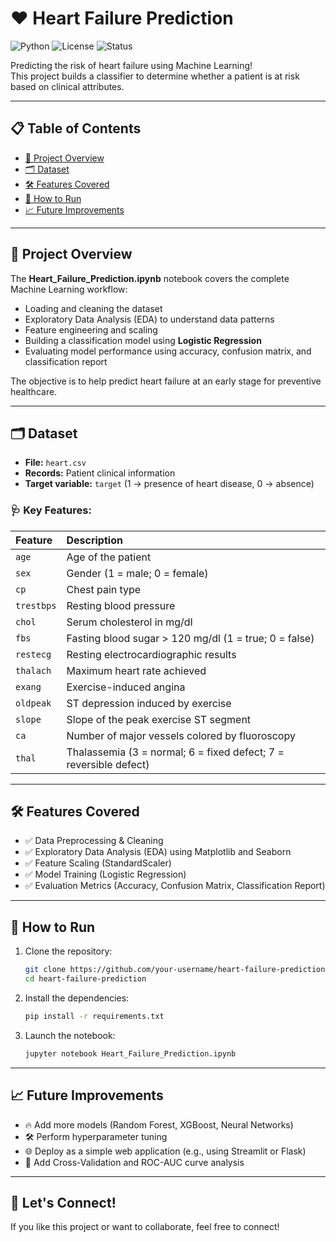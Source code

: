 # ❤️ Heart Failure Prediction

![Python](https://img.shields.io/badge/Python-3.8+-blue.svg) ![License](https://img.shields.io/badge/License-MIT-green.svg) ![Status](https://img.shields.io/badge/Status-Active-brightgreen)

Predicting the risk of heart failure using Machine Learning!  
This project builds a classifier to determine whether a patient is at risk based on clinical attributes.

---

## 📋 Table of Contents
- [📖 Project Overview](#-project-overview)
- [🗂️ Dataset](#️-dataset)
- [🛠️ Features Covered](#️-features-covered)
- [🚀 How to Run](#-how-to-run)
- [📈 Future Improvements](#-future-improvements)

---

## 📖 Project Overview

The **Heart_Failure_Prediction.ipynb** notebook covers the complete Machine Learning workflow:

- Loading and cleaning the dataset
- Exploratory Data Analysis (EDA) to understand data patterns
- Feature engineering and scaling
- Building a classification model using **Logistic Regression**
- Evaluating model performance using accuracy, confusion matrix, and classification report

The objective is to help predict heart failure at an early stage for preventive healthcare.

---

## 🗂️ Dataset

- **File:** `heart.csv`
- **Records:** Patient clinical information
- **Target variable:** `target` (1 → presence of heart disease, 0 → absence)

### 🩺 Key Features:
| Feature | Description |
| :--- | :--- |
| `age` | Age of the patient |
| `sex` | Gender (1 = male; 0 = female) |
| `cp` | Chest pain type |
| `trestbps` | Resting blood pressure |
| `chol` | Serum cholesterol in mg/dl |
| `fbs` | Fasting blood sugar > 120 mg/dl (1 = true; 0 = false) |
| `restecg` | Resting electrocardiographic results |
| `thalach` | Maximum heart rate achieved |
| `exang` | Exercise-induced angina |
| `oldpeak` | ST depression induced by exercise |
| `slope` | Slope of the peak exercise ST segment |
| `ca` | Number of major vessels colored by fluoroscopy |
| `thal` | Thalassemia (3 = normal; 6 = fixed defect; 7 = reversible defect) |

---

## 🛠️ Features Covered

- ✅ Data Preprocessing & Cleaning
- ✅ Exploratory Data Analysis (EDA) using Matplotlib and Seaborn
- ✅ Feature Scaling (StandardScaler)
- ✅ Model Training (Logistic Regression)
- ✅ Evaluation Metrics (Accuracy, Confusion Matrix, Classification Report)

---

## 🚀 How to Run

1. Clone the repository:
   ```bash
   git clone https://github.com/your-username/heart-failure-prediction.git
   cd heart-failure-prediction
   ```

2. Install the dependencies:
   ```bash
   pip install -r requirements.txt
   ```

3. Launch the notebook:
   ```bash
   jupyter notebook Heart_Failure_Prediction.ipynb
   ```

---

## 📈 Future Improvements

- 🔥 Add more models (Random Forest, XGBoost, Neural Networks)
- 🛠️ Perform hyperparameter tuning
- 🌐 Deploy as a simple web application (e.g., using Streamlit or Flask)
- 🧪 Add Cross-Validation and ROC-AUC curve analysis

---

## 🤝 Let's Connect!
If you like this project or want to collaborate, feel free to connect!

